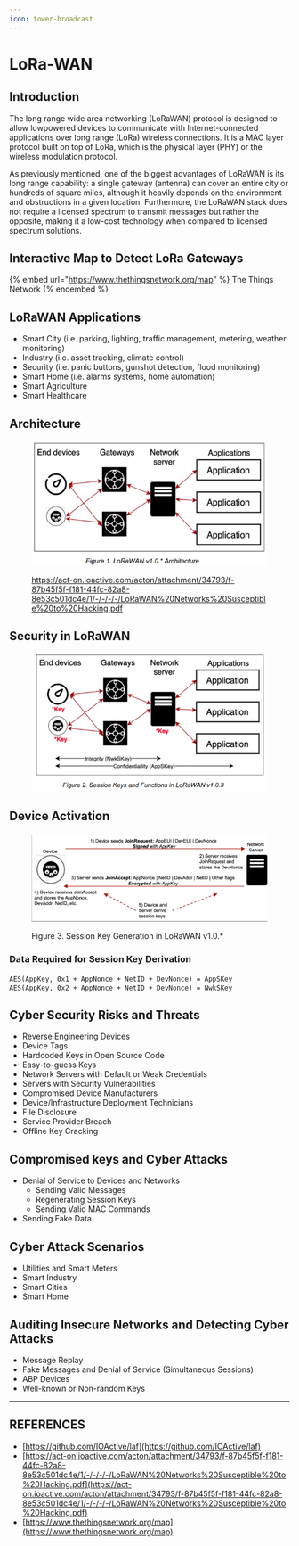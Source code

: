 ```yaml
---
icon: tower-broadcast
---
```


# LoRa-WAN

## Introduction

The long range wide area networking (LoRaWAN) protocol is designed to allow lowpowered devices to communicate with Internet-connected applications over long range (LoRa) wireless connections. It is a MAC layer protocol built on top of LoRa, which is the physical layer (PHY) or the wireless modulation protocol.

As previously mentioned, one of the biggest advantages of LoRaWAN is its long range capability: a single gateway (antenna) can cover an entire city or hundreds of square miles, although it heavily depends on the environment and obstructions in a given location. Furthermore, the LoRaWAN stack does not require a licensed spectrum to transmit messages but rather the opposite, making it a low-cost technology when compared to licensed spectrum solutions.

## Interactive Map to Detect LoRa Gateways

{% embed url="https://www.thethingsnetwork.org/map" %}
The Things Network
{% endembed %}



## LoRaWAN Applications

* Smart City (i.e. parking, lighting, traffic management, metering, weather monitoring)&#x20;
* Industry (i.e. asset tracking, climate control)&#x20;
* Security (i.e. panic buttons, gunshot detection, flood monitoring)&#x20;
* Smart Home (i.e. alarms systems, home automation)&#x20;
* Smart Agriculture&#x20;
* Smart Healthcare

## Architecture

<figure><img src="../../.gitbook/assets/image (5).png" alt=""><figcaption><p><a href="https://act-on.ioactive.com/acton/attachment/34793/f-87b45f5f-f181-44fc-82a8-8e53c501dc4e/1/-/-/-/-/LoRaWAN%20Networks%20Susceptible%20to%20Hacking.pdf">https://act-on.ioactive.com/acton/attachment/34793/f-87b45f5f-f181-44fc-82a8-8e53c501dc4e/1/-/-/-/-/LoRaWAN%20Networks%20Susceptible%20to%20Hacking.pdf</a></p></figcaption></figure>



## Security in LoRaWAN

<figure><img src="../../.gitbook/assets/image (6).png" alt=""><figcaption></figcaption></figure>

## Device Activation

<figure><img src="../../.gitbook/assets/image (7).png" alt=""><figcaption><p>Figure 3. Session Key Generation in LoRaWAN v1.0.*</p></figcaption></figure>

### Data Required for Session Key Derivation

```
AES(AppKey, 0x1 + AppNonce + NetID + DevNonce) = AppSKey
AES(AppKey, 0x2 + AppNonce + NetID + DevNonce) = NwkSKey
```



## Cyber Security Risks and Threats

* Reverse Engineering Devices
* Device Tags
* Hardcoded Keys in Open Source Code
* Easy-to-guess Keys
* Network Servers with Default or Weak Credentials
* Servers with Security Vulnerabilities
* Compromised Device Manufacturers
* Device/Infrastructure Deployment Technicians
* File Disclosure
* Service Provider Breach
* Offline Key Cracking

## Compromised keys and Cyber Attacks

* Denial of Service to Devices and Networks
  * Sending Valid Messages
  * Regenerating Session Keys
  * Sending Valid MAC Commands
* Sending Fake Data

## Cyber Attack Scenarios

* Utilities and Smart Meters
* Smart Industry
* Smart Cities
* Smart Home

## Auditing Insecure Networks and Detecting Cyber Attacks

* Message Replay
* Fake Messages and Denial of Service (Simultaneous Sessions)
* ABP Devices
* Well-known or Non-random Keys



***

## REFERENCES

* [https://github.com/IOActive/laf](https://github.com/IOActive/laf)
* [https://act-on.ioactive.com/acton/attachment/34793/f-87b45f5f-f181-44fc-82a8-8e53c501dc4e/1/-/-/-/-/LoRaWAN%20Networks%20Susceptible%20to%20Hacking.pdf](https://act-on.ioactive.com/acton/attachment/34793/f-87b45f5f-f181-44fc-82a8-8e53c501dc4e/1/-/-/-/-/LoRaWAN%20Networks%20Susceptible%20to%20Hacking.pdf)
* [https://www.thethingsnetwork.org/map](https://www.thethingsnetwork.org/map)

